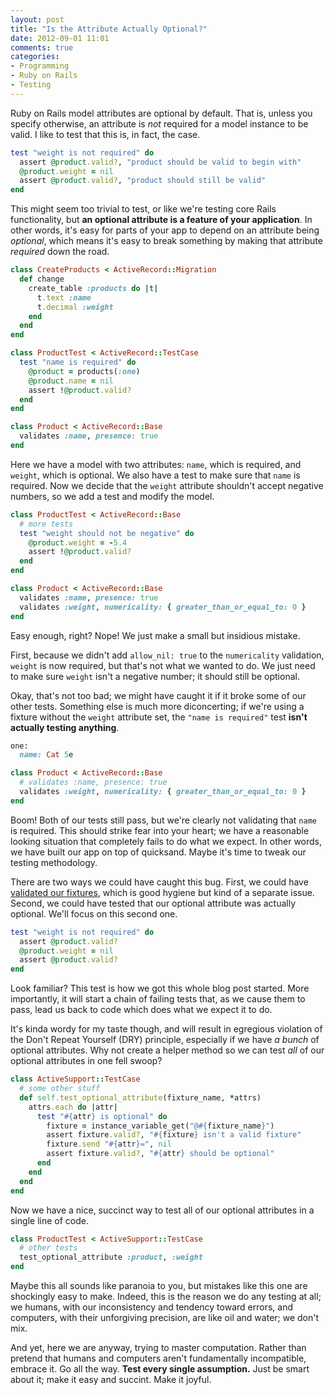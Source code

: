 ```yaml
---
layout: post
title: "Is the Attribute Actually Optional?"
date: 2012-09-01 11:01
comments: true
categories:
- Programming
- Ruby on Rails
- Testing
---
```


Ruby on Rails model attributes are optional by default. That is, unless you specify otherwise, an attribute is _not_ required for a model instance to be valid. I like to test that this is, in fact, the case.

``` ruby
test "weight is not required" do
  assert @product.valid?, "product should be valid to begin with"
  @product.weight = nil
  assert @product.valid?, "product should still be valid"
end
```

This might seem too trivial to test, or like we're testing core Rails functionality, but **an optional attribute is a feature of your application**. In other words, it's easy for parts of your app to depend on an attribute being _optional_, which means it's easy to break something by making that attribute _required_ down the road.

<!-- more -->

``` ruby db/migrate/create_products.rb
class CreateProducts < ActiveRecord::Migration
  def change
    create_table :products do |t|
      t.text :name
      t.decimal :weight
    end
  end
end
```

``` ruby test/unit/product_test.rb
class ProductTest < ActiveRecord::TestCase
  test "name is required" do
    @product = products(:one)
    @product.name = nil
    assert !@product.valid?
  end
end
```

``` ruby app/model/product.rb
class Product < ActiveRecord::Base
  validates :name, presence: true
end
```

Here we have a model with two attributes: `name`, which is required, and `weight`, which is optional. We also have a test to make sure that `name` is required. Now we decide that the `weight` attribute shouldn't accept negative numbers, so we add a test and modify the model.

``` ruby
class ProductTest < ActiveRecord::Base
  # more tests
  test "weight should not be negative" do
    @product.weight = -5.4
    assert !@product.valid?
  end
end
```
``` ruby
class Product < ActiveRecord::Base
  validates :name, presence: true
  validates :weight, numericality: { greater_than_or_equal_to: 0 }
end
```

Easy enough, right? Nope! We just make a small but insidious mistake.

First, because we didn't add `allow_nil: true` to the `numericality` validation, `weight` is now required, but that's not what we wanted to do. We just need to make sure `weight` isn't a negative number; it should still be optional.

Okay, that's not too bad; we might have caught it if it broke some of our other tests. Something else is much more diconcerting; if we're using a fixture without the `weight` attribute set, the `"name is required"` test **isn't actually testing anything**.

``` ruby test/fixtures/products.yml
one:
  name: Cat 5e
```
``` ruby
class Product < ActiveRecord::Base
  # validates :name, presence: true
  validates :weight, numericality: { greater_than_or_equal_to: 0 }
end
```

Boom! Both of our tests still pass, but we're clearly not validating that `name` is required. This should strike fear into your heart; we have a reasonable looking situation that completely fails to do what we expect. In other words, we have built our app on top of quicksand. Maybe it's time to tweak our testing methodology.

There are two ways we could have caught this bug. First, we could have [validated our fixtures][validate-fixtures], which is good hygiene but kind of a separate issue. Second, we could have tested that our optional attribute was actually optional. We'll focus on this second one.

[validate-fixtures]: http://jane.ai/blog/testing-rails-fixtures/

``` ruby
test "weight is not required" do
  assert @product.valid?
  @product.weight = nil
  assert @product.valid?
end
```

Look familiar? This test is how we got this whole blog post started. More importantly, it will start a chain of failing tests that, as we cause them to pass, lead us back to code which does what we expect it to do.

It's kinda wordy for my taste though, and will result in egregious violation of the Don't Repeat Yourself (DRY) principle, especially if we have _a bunch_ of optional attributes. Why not create a helper method so we can test _all_ of our optional attributes in one fell swoop?

``` ruby test/test_helper.rb
class ActiveSupport::TestCase
  # some other stuff
  def self.test_optional_attribute(fixture_name, *attrs)
    attrs.each do |attr|
      test "#{attr} is optional" do
        fixture = instance_variable_get("@#{fixture_name}")
        assert fixture.valid?, "#{fixture} isn't a valid fixture"
        fixture.send "#{attr}=", nil
        assert fixture.valid?, "#{attr} should be optional"
      end
    end
  end
end
```

Now we have a nice, succinct way to test all of our optional attributes in a single line of code.

``` ruby
class ProductTest < ActiveSupport::TestCase
  # other tests
  test_optional_attribute :product, :weight
end
```

Maybe this all sounds like paranoia to you, but mistakes like this one are shockingly easy to make. Indeed, this is the reason we do any testing at all; we humans, with our inconsistency and tendency toward errors, and computers, with their unforgiving precision, are like oil and water; we don't mix.

And yet, here we are anyway, trying to master computation. Rather than pretend that humans and computers aren't fundamentally incompatible, embrace it. Go all the way. **Test every single assumption.** Just be smart about it; make it easy and succint. Make it joyful.
